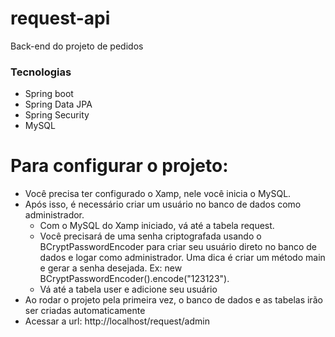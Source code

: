 # request-api

Back-end do projeto de pedidos

### Tecnologias

- Spring boot
- Spring Data JPA
- Spring Security
- MySQL

# Para configurar o projeto:

- Você precisa ter configurado o Xamp, nele você inicia o MySQL.
- Após isso, é necessário criar um usuário no banco de dados como administrador.
    - Com o MySQL do Xamp iniciado, vá até a tabela request.
    - Você precisará de uma senha criptografada usando o BCryptPasswordEncoder para criar seu usuário direto no banco de dados e logar como administrador. Uma dica é criar um método main e gerar a senha desejada. Ex: new BCryptPasswordEncoder().encode("123123").
    - Vá até a tabela user e adicione seu usuário 
- Ao rodar o projeto pela primeira vez, o banco de dados e as tabelas irão ser criadas automaticamente
- Acessar a url: http://localhost/request/admin

